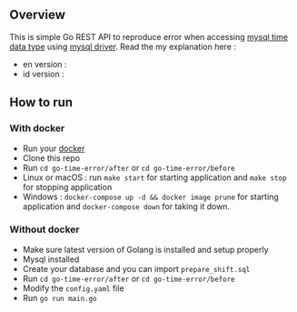 ## Overview

This is simple Go REST API to reproduce error when accessing [mysql time data type](https://dev.mysql.com/doc/refman/8.0/en/time.html) using [mysql driver](https://github.com/go-sql-driver/mysql).
Read the my explanation here :

- en version : 
- id version :

## How to run

### With docker

- Run your [docker](https://www.docker.com/)
- Clone this repo
- Run `cd go-time-error/after` or `cd go-time-error/before`
- Linux or macOS : run `make start` for starting application and `make stop` for stopping application
- Windows :  `docker-compose up -d && docker image prune` for starting application and `docker-compose down` for taking it down.

### Without docker

- Make sure latest version of Golang is installed and setup properly
- Mysql installed
- Create your database and you can import `prepare_shift.sql`
- Run `cd go-time-error/after` or `cd go-time-error/before`
- Modify the `config.yaml` file
- Run `go run main.go`
